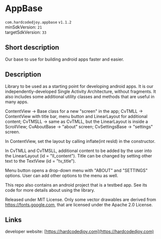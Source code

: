 # AppBase

<code>com.hardcodedjoy.appbase</code> <code>v1.1.2</code><br/>
minSdkVersion: <code>21</code><br/>
targetSdkVersion: <code>33</code><br/>

## Short description

Our base to use for building android apps faster and easier.


## Description

Library to be used as a starting point for developing android apps.
It is our independently-developed Single Activity Architecture, without fragments.
It also includes some additional utility classes and methods that are useful in many apps.


ContentView -> Base class for a new "screen" in the app;
CvTMLL -> ContentView with title bar, menu button and LinearLayout for additional content;
CvTMSLL -> same as CvTMLL, but the LinearLayout is inside a ScrollView;
CvAboutBase -> "about" screen;
CvSettingsBase -> "settings" screen.

In ContentView, set the layout by calling inflate(int resId) in the constructor.

In CvTMLL and CvTMSLL, additional content to be added by the user into the LinearLayout (id = "ll_content").
Title can be changed by setting other text to the TextView (id = "tv_title").

Menu button opens a drop-down menu with "ABOUT" and "SETTINGS" options.
User can add other options to the menu as well.

This repo also contains an android project that is a testbed app. See its code for more details about using the library.

Released under MIT License.
Only some vector drawables are derived from https://fonts.google.com, that are licensed under the Apache 2.0 License.


## Links

developer website: [https://hardcodedjoy.com](https://hardcodedjoy.com)<br/>

